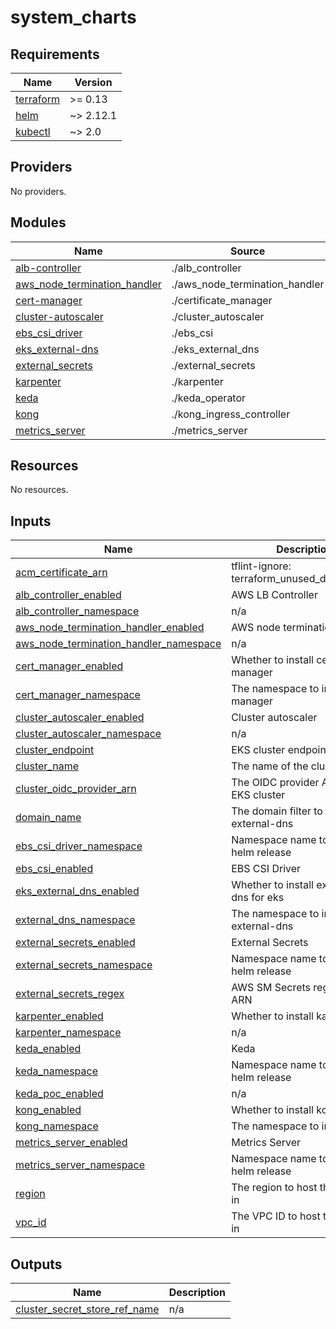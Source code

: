 # system_charts

<!-- BEGIN_TF_DOCS -->
## Requirements

| Name | Version |
|------|---------|
| <a name="requirement_terraform"></a> [terraform](#requirement\_terraform) | >= 0.13 |
| <a name="requirement_helm"></a> [helm](#requirement\_helm) | ~> 2.12.1 |
| <a name="requirement_kubectl"></a> [kubectl](#requirement\_kubectl) | ~> 2.0 |

## Providers

No providers.

## Modules

| Name | Source | Version |
|------|--------|---------|
| <a name="module_alb-controller"></a> [alb-controller](#module\_alb-controller) | ./alb_controller | n/a |
| <a name="module_aws_node_termination_handler"></a> [aws\_node\_termination\_handler](#module\_aws\_node\_termination\_handler) | ./aws_node_termination_handler | n/a |
| <a name="module_cert-manager"></a> [cert-manager](#module\_cert-manager) | ./certificate_manager | n/a |
| <a name="module_cluster-autoscaler"></a> [cluster-autoscaler](#module\_cluster-autoscaler) | ./cluster_autoscaler | n/a |
| <a name="module_ebs_csi_driver"></a> [ebs\_csi\_driver](#module\_ebs\_csi\_driver) | ./ebs_csi | n/a |
| <a name="module_eks_external-dns"></a> [eks\_external-dns](#module\_eks\_external-dns) | ./eks_external_dns | n/a |
| <a name="module_external_secrets"></a> [external\_secrets](#module\_external\_secrets) | ./external_secrets | n/a |
| <a name="module_karpenter"></a> [karpenter](#module\_karpenter) | ./karpenter | n/a |
| <a name="module_keda"></a> [keda](#module\_keda) | ./keda_operator | n/a |
| <a name="module_kong"></a> [kong](#module\_kong) | ./kong_ingress_controller | n/a |
| <a name="module_metrics_server"></a> [metrics\_server](#module\_metrics\_server) | ./metrics_server | n/a |

## Resources

No resources.

## Inputs

| Name | Description | Type | Default | Required |
|------|-------------|------|---------|:--------:|
| <a name="input_acm_certificate_arn"></a> [acm\_certificate\_arn](#input\_acm\_certificate\_arn) | tflint-ignore: terraform\_unused\_declarations | `string` | n/a | yes |
| <a name="input_alb_controller_enabled"></a> [alb\_controller\_enabled](#input\_alb\_controller\_enabled) | AWS LB Controller | `bool` | `false` | no |
| <a name="input_alb_controller_namespace"></a> [alb\_controller\_namespace](#input\_alb\_controller\_namespace) | n/a | `string` | `"kube-system"` | no |
| <a name="input_aws_node_termination_handler_enabled"></a> [aws\_node\_termination\_handler\_enabled](#input\_aws\_node\_termination\_handler\_enabled) | AWS node termination handler | `bool` | `false` | no |
| <a name="input_aws_node_termination_handler_namespace"></a> [aws\_node\_termination\_handler\_namespace](#input\_aws\_node\_termination\_handler\_namespace) | n/a | `string` | `"kube-system"` | no |
| <a name="input_cert_manager_enabled"></a> [cert\_manager\_enabled](#input\_cert\_manager\_enabled) | Whether to install cert-manager | `bool` | `false` | no |
| <a name="input_cert_manager_namespace"></a> [cert\_manager\_namespace](#input\_cert\_manager\_namespace) | The namespace to install cert-manager | `string` | `"cert-manager"` | no |
| <a name="input_cluster_autoscaler_enabled"></a> [cluster\_autoscaler\_enabled](#input\_cluster\_autoscaler\_enabled) | Cluster autoscaler | `bool` | `false` | no |
| <a name="input_cluster_autoscaler_namespace"></a> [cluster\_autoscaler\_namespace](#input\_cluster\_autoscaler\_namespace) | n/a | `string` | `"kube-system"` | no |
| <a name="input_cluster_endpoint"></a> [cluster\_endpoint](#input\_cluster\_endpoint) | EKS cluster endpoint | `string` | n/a | yes |
| <a name="input_cluster_name"></a> [cluster\_name](#input\_cluster\_name) | The name of the cluster | `string` | n/a | yes |
| <a name="input_cluster_oidc_provider_arn"></a> [cluster\_oidc\_provider\_arn](#input\_cluster\_oidc\_provider\_arn) | The OIDC provider ARN for the EKS cluster | `string` | `"arn:aws:iam::account-id:oidc-provider/oidc.eks.region.amazonaws.com/id"` | no |
| <a name="input_domain_name"></a> [domain\_name](#input\_domain\_name) | The domain filter to install external-dns | `string` | n/a | yes |
| <a name="input_ebs_csi_driver_namespace"></a> [ebs\_csi\_driver\_namespace](#input\_ebs\_csi\_driver\_namespace) | Namespace name to deploy helm release | `string` | `"kube-system"` | no |
| <a name="input_ebs_csi_enabled"></a> [ebs\_csi\_enabled](#input\_ebs\_csi\_enabled) | EBS CSI Driver | `bool` | `false` | no |
| <a name="input_eks_external_dns_enabled"></a> [eks\_external\_dns\_enabled](#input\_eks\_external\_dns\_enabled) | Whether to install external-dns for eks | `bool` | `false` | no |
| <a name="input_external_dns_namespace"></a> [external\_dns\_namespace](#input\_external\_dns\_namespace) | The namespace to install external-dns | `string` | `"external-dns"` | no |
| <a name="input_external_secrets_enabled"></a> [external\_secrets\_enabled](#input\_external\_secrets\_enabled) | External Secrets | `bool` | `false` | no |
| <a name="input_external_secrets_namespace"></a> [external\_secrets\_namespace](#input\_external\_secrets\_namespace) | Namespace name to deploy helm release | `string` | `"kube-system"` | no |
| <a name="input_external_secrets_regex"></a> [external\_secrets\_regex](#input\_external\_secrets\_regex) | AWS SM Secrets regex for ARN | `string` | `"*"` | no |
| <a name="input_karpenter_enabled"></a> [karpenter\_enabled](#input\_karpenter\_enabled) | Whether to install karpenter | `bool` | `false` | no |
| <a name="input_karpenter_namespace"></a> [karpenter\_namespace](#input\_karpenter\_namespace) | n/a | `string` | `"kube-system"` | no |
| <a name="input_keda_enabled"></a> [keda\_enabled](#input\_keda\_enabled) | Keda | `bool` | `false` | no |
| <a name="input_keda_namespace"></a> [keda\_namespace](#input\_keda\_namespace) | Namespace name to deploy helm release | `string` | `"keda"` | no |
| <a name="input_keda_poc_enabled"></a> [keda\_poc\_enabled](#input\_keda\_poc\_enabled) | n/a | `bool` | `false` | no |
| <a name="input_kong_enabled"></a> [kong\_enabled](#input\_kong\_enabled) | Whether to install kong | `bool` | `false` | no |
| <a name="input_kong_namespace"></a> [kong\_namespace](#input\_kong\_namespace) | The namespace to install kong | `string` | `"kong"` | no |
| <a name="input_metrics_server_enabled"></a> [metrics\_server\_enabled](#input\_metrics\_server\_enabled) | Metrics Server | `bool` | `false` | no |
| <a name="input_metrics_server_namespace"></a> [metrics\_server\_namespace](#input\_metrics\_server\_namespace) | Namespace name to deploy helm release | `string` | `"kube-system"` | no |
| <a name="input_region"></a> [region](#input\_region) | The region to host the cluster in | `string` | n/a | yes |
| <a name="input_vpc_id"></a> [vpc\_id](#input\_vpc\_id) | The VPC ID to host the cluster in | `string` | n/a | yes |

## Outputs

| Name | Description |
|------|-------------|
| <a name="output_cluster_secret_store_ref_name"></a> [cluster\_secret\_store\_ref\_name](#output\_cluster\_secret\_store\_ref\_name) | n/a |
<!-- END_TF_DOCS -->
